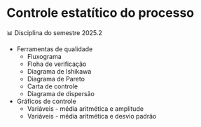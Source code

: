 # Controle estatítico do processo 
📊 Disciplina do semestre 2025.2  
- Ferramentas de qualidade
    - Fluxograma
    - Floha de verificação
    - Diagrama de Ishikawa
    - Diagrama de Pareto
    - Carta de controle
    - Diagrama de dispersão
- Gráficos de controle
    - Variáveis - média aritmética e amplitude
    - Variáveis - média aritmética e desvio padrão
